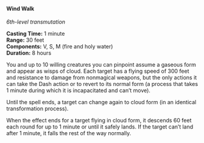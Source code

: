#### Wind Walk
<!-- TODO Check and tag this spell-->
<!-- markdownlint-disable-next-line no-emphasis-as-heading -->
_6th-level transmutation_

**Casting Time:** 1 minute \
**Range:** 30 feet \
**Components:** V, S, M (fire and holy water) \
**Duration:** 8 hours

You and up to 10 willing creatures you can pinpoint assume a gaseous form and appear as wisps of cloud.
Each target has a flying speed of 300 feet and resistance to damage from nonmagical weapons, but the only actions it can take the Dash action or to revert to its normal form (a process that takes 1 minute during which it is incapacitated and can’t move).

Until the spell ends, a target can change again to cloud form (in an identical transformation process).

When the effect ends for a target flying in cloud form, it descends 60 feet each round for up to 1 minute or until it safely lands.
If the target can’t land after 1 minute, it falls the rest of the way normally.
